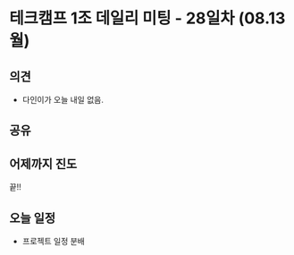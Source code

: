# 테크캠프 1조 데일리 미팅 - 28일차 (08.13 월)

## 의견

- 다인이가 오늘 내일 없음.

## 공유

## 어제까지 진도
끝!!

## 오늘 일정
- 프로젝트 일정 분배
